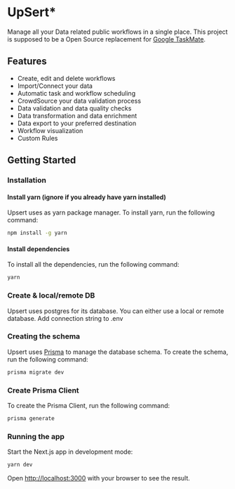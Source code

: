 # UpSert*

Manage all your Data related public workflows in a single place.
This project is supposed to be a Open Source replacement for [Google TaskMate](https://taskmate.google.com/).

## Features

- Create, edit and delete workflows
- Import/Connect your data
- Automatic task and workflow scheduling
- CrowdSource your data validation process
- Data validation and data quality checks
- Data transformation and data enrichment
- Data export to your preferred destination
- Workflow visualization
- Custom Rules

## Getting Started

### Installation

#### Install yarn (ignore if you already have yarn installed)
Upsert uses as yarn package manager. To install yarn, run the following command:
```bash
npm install -g yarn
```

#### Install dependencies

To install all the dependencies, run the following command:

```bash
yarn
```

### Create & local/remote DB

Upsert uses postgres for its database. You can either use a local or remote database.
Add connection string to .env

### Creating the schema
Upsert uses [Prisma](https://www.prisma.io/) to manage the database schema. To create the schema, run the following command:

```bash
prisma migrate dev
```

### Create Prisma Client
To create the Prisma Client, run the following command:

```bash
prisma generate
```

### Running the app
Start the Next.js app in development mode:

```bash
yarn dev
```

Open [http://localhost:3000](http://localhost:3000) with your browser to see the result.
